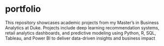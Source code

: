 # portfolio
This repository showcases academic projects from my Master’s in Business Analytics at Duke. Projects include deep learning recommendation systems, retail analytics dashboards, and predictive modeling using Python, R, SQL, Tableau, and Power BI to deliver data-driven insights and business impact
